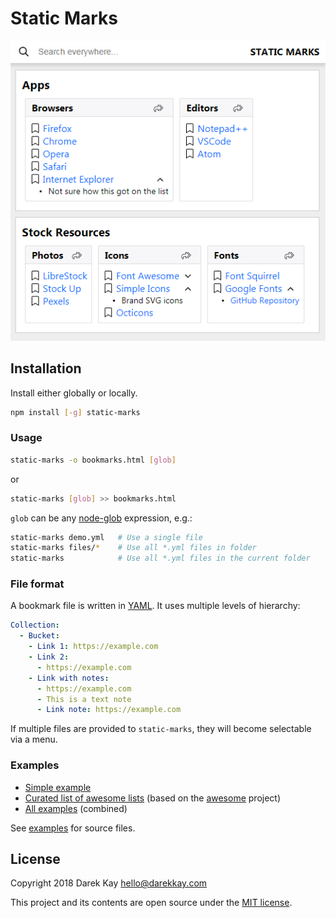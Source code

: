 # Static Marks

![Screenshot](docs/screenshot.png)

## Installation

Install either globally or locally.

```bash
npm install [-g] static-marks
```

### Usage

```bash
static-marks -o bookmarks.html [glob]
```

or

```bash
static-marks [glob] >> bookmarks.html
```

`glob` can be any [node-glob](https://github.com/isaacs/node-glob) expression, e.g.:

```bash
static-marks demo.yml   # Use a single file
static-marks files/*    # Use all *.yml files in folder
static-marks            # Use all *.yml files in the current folder
```

### File format

A bookmark file is written in [YAML](http://yaml.org/). It uses multiple levels of hierarchy:

```yaml
Collection:
  - Bucket:
    - Link 1: https://example.com
    - Link 2:
      - https://example.com
    - Link with notes:
      - https://example.com
      - This is a text note
      - Link note: https://example.com
```

If multiple files are provided to `static-marks`, they will become selectable via a menu.

### Examples

- [Simple example](https://staticmarks.com/demo/demo-example.html)
- [Curated list of awesome lists](https://staticmarks.com/demo/demo-awesome.html) (based on the [awesome](https://github.com/sindresorhus/awesome) project)
- [All examples](https://staticmarks.com/demo/demo-all.html) (combined)

See [examples](docs/examples) for source files.

## License

Copyright 2018 Darek Kay <hello@darekkay.com>  

This project and its contents are open source under the [MIT license](LICENSE).
